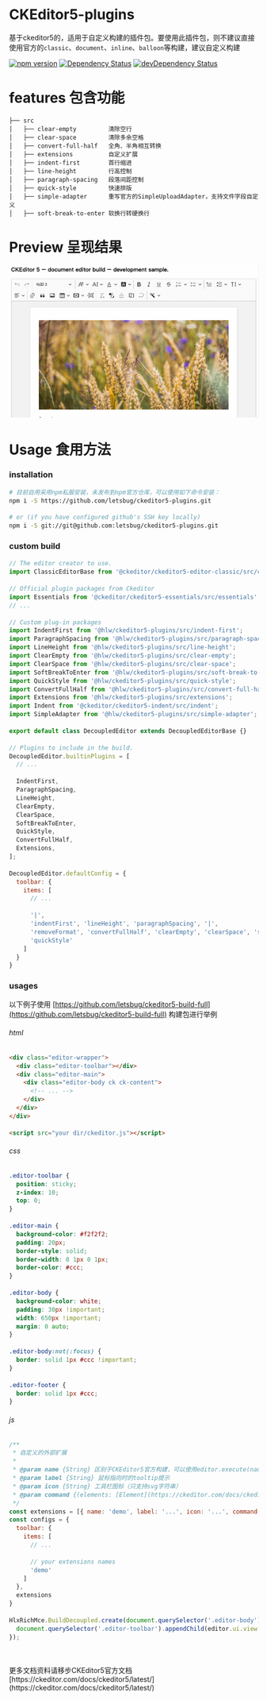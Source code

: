 # CKEditor5-plugins
基于ckeditor5的，适用于自定义构建的插件包。要使用此插件包，则不建议直接使用官方的`classic`、`document`、`inline`、`balloon`等构建，建议自定义构建

[![npm version](https://badge.fury.io/js/%40ckeditor%2Fckeditor5-build-classic.svg)](https://www.npmjs.com/package/@ckeditor/ckeditor5-build-classic)
[![Dependency Status](https://david-dm.org/letsbug/ckeditor5-plugins/status.svg)](https://david-dm.org/letsbug/ckeditor5-plugins)
[![devDependency Status](https://david-dm.org/letsbug/ckeditor5-plugins/dev-status.svg)](https://david-dm.org/letsbug/ckeditor5-plugins?type=dev)

# features 包含功能
```text
├── src
│   ├── clear-empty         清除空行
│   ├── clear-space         清除多余空格
│   ├── convert-full-half   全角、半角相互转换
│   ├── extensions          自定义扩展
│   ├── indent-first        首行缩进
│   ├── line-height         行高控制
│   ├── paragraph-spacing   段落间距控制
│   ├── quick-style         快速排版
│   ├── simple-adapter      重写官方的SimpleUploadAdapter，支持文件字段自定义
│   ├── soft-break-to-enter 软换行转硬换行
```

# Preview 呈现结果
![ckeditor5-plugins build screenshot](./demo.png)

# Usage 食用方法

### installation
```bash
# 目前自用采用npm私服安装，未发布到npm官方仓库，可以使用如下命令安装：
npm i -S https://github.com/letsbug/ckeditor5-plugins.git

# or (if you have configured github's SSH key locally)
npm i -S git://git@github.com:letsbug/ckeditor5-plugins.git
```

### custom build
```javascript
// The editor creator to use.
import ClassicEditorBase from '@ckeditor/ckeditor5-editor-classic/src/classiceditor';

// Official plugin packages from Ckeditor
import Essentials from '@ckeditor/ckeditor5-essentials/src/essentials';
// ...

// Custom plug-in packages
import IndentFirst from '@hlw/ckeditor5-plugins/src/indent-first';
import ParagraphSpacing from '@hlw/ckeditor5-plugins/src/paragraph-spacing';
import LineHeight from '@hlw/ckeditor5-plugins/src/line-height';
import ClearEmpty from '@hlw/ckeditor5-plugins/src/clear-empty';
import ClearSpace from '@hlw/ckeditor5-plugins/src/clear-space';
import SoftBreakToEnter from '@hlw/ckeditor5-plugins/src/soft-break-to-enter';
import QuickStyle from '@hlw/ckeditor5-plugins/src/quick-style';
import ConvertFullHalf from '@hlw/ckeditor5-plugins/src/convert-full-half';
import Extensions from '@hlw/ckeditor5-plugins/src/extensions';
import Indent from '@ckeditor/ckeditor5-indent/src/indent';
import SimpleAdapter from '@hlw/ckeditor5-plugins/src/simple-adapter';

export default class DecoupledEditor extends DecoupledEditorBase {}

// Plugins to include in the build.
DecoupledEditor.builtinPlugins = [
  // ...

  IndentFirst,
  ParagraphSpacing,
  LineHeight,
  ClearEmpty,
  ClearSpace,
  SoftBreakToEnter,
  QuickStyle,
  ConvertFullHalf,
  Extensions,
];

DecoupledEditor.defaultConfig = {
  toolbar: {
    items: [
      // ...

      '|',
      'indentFirst', 'lineHeight', 'paragraphSpacing', '|',
      'removeFormat', 'convertFullHalf', 'clearEmpty', 'clearSpace', 'softBreakToEnter', '|',
      'quickStyle'
    ]
  }
}
```

### usages
以下例子使用 [https://github.com/letsbug/ckeditor5-build-full](https://github.com/letsbug/ckeditor5-build-full) 构建包进行举例

###### html
```html
<div class="editor-wrapper">
  <div class="editor-toolbar"></div>
  <div class="editor-main">
	<div class="editor-body ck ck-content">
      <!-- ... -->
    </div>
  </div>
</div>

<script src="your dir/ckeditor.js"></script>
```

###### css
```css
.editor-toolbar {
  position: sticky;
  z-index: 10;
  top: 0;
}

.editor-main {
  background-color: #f2f2f2;
  padding: 20px;
  border-style: solid;
  border-width: 0 1px 0 1px;
  border-color: #ccc;
}

.editor-body {
  background-color: white;
  padding: 30px !important;
  width: 650px !important;
  margin: 0 auto;
}

.editor-body:not(:focus) {
  border: solid 1px #ccc !important;
}

.editor-footer {
  border: solid 1px #ccc;
}
```

###### js
```javascript
/**
 * 自定义的外部扩展
 *
 * @param name {String} 区别于CKEditor5官方构建，可以使用editor.execute(name)直接触发，不允许重复
 * @param label {String} 鼠标指向时的tooltip提示
 * @param icon {String} 工具栏图标（只支持svg字符串）
 * @param command {(elements: [Element](https://ckeditor.com/docs/ckeditor5/latest/api/module_engine_model_element-Element.html)) => any} 该自定义扩展按钮的点击回调
 */
const extensions = [{ name: 'demo', label: '...', icon: '...', command: function () { /*...*/ } }];
const configs = {
  toolbar: {
    items: [
      // ...

      // your extensions names
      'demo'
    ]
  },
  extensions
}

HlxRichMce.BuildDecoupled.create(document.querySelector('.editor-body'), configs).then(editor => {
  document.querySelector('.editor-toolbar').appendChild(editor.ui.view.toolbar.element);
});
```
<br>
<br>
更多文档资料请移步CKEditor5官方文档 [https://ckeditor.com/docs/ckeditor5/latest/](https://ckeditor.com/docs/ckeditor5/latest/)
